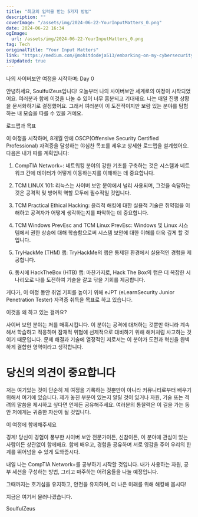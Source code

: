 ```yaml
---
title: "최고의 입력을 받는 5가지 방법"
description: ""
coverImage: "/assets/img/2024-06-22-YourInputMatters_0.png"
date: 2024-06-22 16:34
ogImage:
  url: /assets/img/2024-06-22-YourInputMatters_0.png
tag: Tech
originalTitle: "Your Input Matters"
link: "https://medium.com/@mohitdodeja513/embarking-on-my-cybersecurity-journey-day-0-8fc41d536970"
isUpdated: true
---
```


나의 사이버보안 여정을 시작하며: Day 0

안녕하세요, SoulfulZeus입니다! 오늘부터 나의 사이버보안 세계로의 여정이 시작되었어요. 여러분과 함께 이것을 나눌 수 있어 너무 흥분되고 기대돼요. 나는 매일 진행 상황을 문서화하기로 결정했어요. 그래서 여러분이 이 도전적이지만 보람 있는 분야를 탐험하는 내 모습을 따를 수 있을 거예요.

로드맵과 목표

이 여정을 시작하며, 8개월 안에 OSCP(Offensive Security Certified Professional) 자격증을 달성하는 야심찬 목표를 세우고 상세한 로드맵을 설계했어요. 다음은 내가 따를 계획입니다:

<!-- cozy-coder - 수평 -->

<ins class="adsbygoogle"
     style="display:block"
     data-ad-client="ca-pub-4877378276818686"
     data-ad-slot="1107185301"
     data-ad-format="auto"
     data-full-width-responsive="true"></ins>

<script>
     (adsbygoogle = window.adsbygoogle || []).push({});
</script>

1. CompTIA Network+: 네트워킹 분야의 강한 기초를 구축하는 것은 시스템과 네트워크 간에 데이터가 어떻게 이동하는지를 이해하는 데 중요합니다.

2. TCM LINUX 101: 리눅스는 사이버 보안 분야에서 널리 사용되며, 그것을 숙달하는 것은 공격적 및 방어적 역할 모두에 필수적일 것입니다.

3. TCM Practical Ethical Hacking: 윤리적 해킹에 대한 실용적 기술은 취약점을 이해하고 공격자가 어떻게 생각하는지를 파악하는 데 중요합니다.

4. TCM Windows PrevEsc and TCM Linux PrevEsc: Windows 및 Linux 시스템에서 권한 상승에 대해 학습함으로써 시스템 보안에 대한 이해를 더욱 깊게 할 것입니다.

<!-- cozy-coder - 수평 -->

<ins class="adsbygoogle"
     style="display:block"
     data-ad-client="ca-pub-4877378276818686"
     data-ad-slot="1107185301"
     data-ad-format="auto"
     data-full-width-responsive="true"></ins>

<script>
     (adsbygoogle = window.adsbygoogle || []).push({});
</script>

5. TryHackMe (THM) 랩: TryHackMe의 랩은 통제된 환경에서 실용적인 경험을 제공합니다.

6. 동시에 HackTheBox (HTB) 랩: 마찬가지로, Hack The Box의 랩은 더 복잡한 시나리오로 나를 도전하여 기술을 갈고 닦을 기회를 제공합니다.

게다가, 이 여정 동안 취업 기회를 높이기 위해 eJPT (eLearnSecurity Junior Penetration Tester) 자격증 취득을 목표로 하고 있습니다.

이것을 왜 하고 있는 걸까요?

<!-- cozy-coder - 수평 -->

<ins class="adsbygoogle"
     style="display:block"
     data-ad-client="ca-pub-4877378276818686"
     data-ad-slot="1107185301"
     data-ad-format="auto"
     data-full-width-responsive="true"></ins>

<script>
     (adsbygoogle = window.adsbygoogle || []).push({});
</script>

사이버 보안 분야는 저를 매혹시킵니다. 이 분야는 공격에 대처하는 것뿐만 아니라 계속해서 학습하고 적응하며 잠재적 위협에 선제적으로 대비하기 위해 해커처럼 사고하는 것이기 때문입니다. 문제 해결과 기술에 열정적인 저로서는 이 분야가 도전과 혁신을 완벽하게 결합한 영역이라고 생각합니다.

# 당신의 의견이 중요합니다

저는 여기있는 것이 단순히 제 여정을 기록하는 것뿐만이 아니라 커뮤니티로부터 배우기 위해서 여기에 있습니다. 제가 놓친 부분이 있는지 알릴 것이 있거나 자원, 기술 또는 격려의 말씀을 제시하고 싶다면 언제든 공유해주세요. 여러분의 통찰력은 이 길을 가는 동안 저에게는 귀중한 자산이 될 것입니다.

이 여정에 함께해주세요

<!-- cozy-coder - 수평 -->

<ins class="adsbygoogle"
     style="display:block"
     data-ad-client="ca-pub-4877378276818686"
     data-ad-slot="1107185301"
     data-ad-format="auto"
     data-full-width-responsive="true"></ins>

<script>
     (adsbygoogle = window.adsbygoogle || []).push({});
</script>

경계! 당신이 경험이 풍부한 사이버 보안 전문가이든, 신참이든, 이 분야에 관심이 있는 사람이든 상관없이 함께해요. 함께 배우고, 경험을 공유하며 서로 영감을 주어 우리의 한계를 뛰어넘을 수 있게 도와줍시다.

내일 나는 CompTIA Network+를 공부하기 시작할 것입니다. 내가 사용하는 자원, 공부 세션을 구성하는 방법, 그리고 마주하는 어려움들을 나눌 예정입니다.

그때까지는 호기심을 유지하고, 안전을 유지하며, 더 나은 미래를 위해 해킹해 봅시다!

지금은 여기서 물러나겠습니다.

<!-- cozy-coder - 수평 -->

<ins class="adsbygoogle"
     style="display:block"
     data-ad-client="ca-pub-4877378276818686"
     data-ad-slot="1107185301"
     data-ad-format="auto"
     data-full-width-responsive="true"></ins>

<script>
     (adsbygoogle = window.adsbygoogle || []).push({});
</script>

SoulfulZeus
